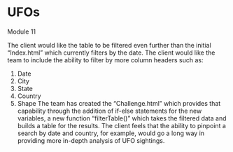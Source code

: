 # UFOs
Module 11

The client would like the table to be filtered even further than the initial “Index.html” which currently filters by the date.  The client would like the team to include the ability to filter by more column headers such as:
1.	 Date
2.	City
3.	State
4.	Country
5.	Shape
The team has created the “Challenge.html” which provides that capability through the addition of if-else statements for the new variables, a new function “filterTable()” which takes the filtered data and builds a table for the results.  The client feels that the ability to pinpoint a search by date and country, for example, would go a long way in providing more in-depth analysis of UFO sightings.
